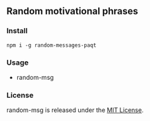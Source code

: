 ## Random motivational phrases

### Install

 ```
 npm i -g random-messages-paqt
 
 ```

### Usage

- random-msg

### License

random-msg is released under the [MIT License](https://opensource.org/licenses/MIT).